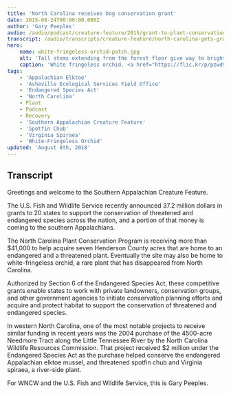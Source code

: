 ```yaml
---
title: 'North Carolina receives bog conservation grant'
date: 2015-08-24T00:00:00.000Z
author: 'Gary Peeples'
audio: /audio/podcast/creature-feature/2015/grant-to-plant-conservation-program-for-bogs.mp3
transcript: /audio/transcripts/creature-feature/north-carolina-gets-grant-for-bog-conservation.pdf
hero:
    name: white-fringeless-orchid-patch.jpg
    alt: 'Tall stems extending from the forest floor give way to bright white dangling flowers.'
    caption: 'White fringeless orchid. <a href="https://flic.kr/p/pzwd9s">Photo</a> by USFWS.'
tags:
    - 'Appalachian Elktoe'
    - 'Asheville Ecological Services Field Office'
    - 'Endangered Species Act'
    - 'North Carolina'
    - Plant
    - Podcast
    - Recovery
    - 'Southern Appalachian Creature Feature'
    - 'Spotfin Chub'
    - 'Virginia Spiraea'
    - 'White-Fringeless Orchid'
updated: 'August 8th, 2018'
---
```


## Transcript

Greetings and welcome to the Southern Appalachian Creature Feature.

The U.S. Fish and Wildlife Service recently announced 37.2 million dollars in grants to 20 states to support the conservation of threatened and endangered species across the nation, and a portion of that money is coming to the southern Appalachians.

The North Carolina Plant Conservation Program is receiving more than $41,000 to help acquire seven Henderson County acres that are home to an endangered and a threatened plant. Eventually the site may also be home to white-fringeless orchid, a rare plant that has disappeared from North Carolina.

Authorized by Section 6 of the Endangered Species Act, these competitive grants enable states to work with private landowners, conservation groups, and other government agencies to initiate conservation planning efforts and acquire and protect habitat to support the conservation of threatened and endangered species.

In western North Carolina, one of the most notable projects to receive similar funding in recent years was the 2004 purchase of the 4500-acre Needmore Tract along the Little Tennessee River by the North Carolina Wildlife Resources Commission. That project received $2 million under the Endangered Species Act as the purchase helped conserve the endangered Appalachian elktoe mussel, and threatened spotfin chub and Virginia spiraea, a river-side plant.

For WNCW and the U.S. Fish and Wildlife Service, this is Gary Peeples.
